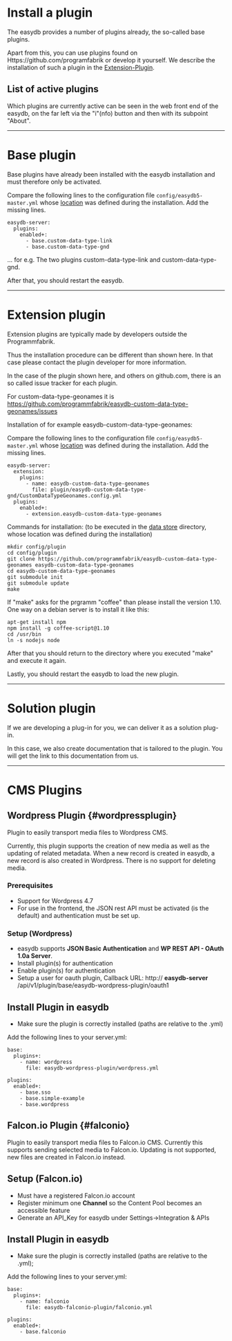 # Install a plugin

The easydb provides a number of plugins already, the so-called base plugins.

Apart from this, you can use plugins found on Https://github.com/programfabrik or develop it yourself. We describe the installation of such a plugin in the [Extension-Plugin](#extension-plugin).

## List of active plugins

Which plugins are currently active can be seen in the web front end of the easydb, on the far left via the "i"(nfo) button and then with its subpoint "About".

---

# Base plugin

Base plugins have already been installed with the easydb installation and must therefore only be activated.

Compare the following lines to the configuration file `config/easydb5-master.yml` whose [location](/sysadmin/installation/installation.html#mount) was defined during the installation. Add the missing lines.

    easydb-server:
      plugins:
        enabled+:
          - base.custom-data-type-link
          - base.custom-data-type-gnd

... for e.g. The two plugins custom-data-type-link and custom-data-type-gnd.

After that, you should restart the easydb.

---

# Extension plugin

Extension plugins are typically made by developers outside the Programmfabrik. 

Thus the installation procedure can be different than shown here. In that case please contact the plugin developer for more information.

In the case of the plugin shown here, and others on github.com, there is an so called issue tracker for each plugin.

For custom-data-type-geonames it is https://github.com/programmfabrik/easydb-custom-data-type-geonames/issues

Installation of for example easydb-custom-data-type-geonames:

Compare the following lines to the configuration file `config/easydb5-master.yml` whose [location](/sysadmin/installation/installation.html#mount) was defined during the installation. Add the missing lines.

    easydb-server:
      extension:
        plugins:
          - name: easydb-custom-data-type-geonames
            file: plugin/easydb-custom-data-type-gnd/CustomDataTypeGeonames.config.yml
      plugins:
        enabled+:
          - extension.easydb-custom-data-type-geonames

Commands for installation: (to be executed in the [data store](/sysadmin/installation/installation.html#mount) directory, whose location was defined during the installation)

    mkdir config/plugin
    cd config/plugin
    git clone https://github.com/programmfabrik/easydb-custom-data-type-geonames easydb-custom-data-type-geonames
    cd easydb-custom-data-type-geonames
    git submodule init
    git submodule update
    make

If "make" asks for the prgramm "coffee" than please install the version 1.10. One way on a debian server is to install it like this:

    apt-get install npm
    npm install -g coffee-script@1.10
    cd /usr/bin
    ln -s nodejs node

After that you should return to the directory where you executed "make" and execute it again.

Lastly, you should restart the easydb to load the new plugin.


---

# Solution plugin

If we are developing a plug-in for you, we can deliver it as a solution plug-in.

In this case, we also create documentation that is tailored to the plugin. You will get the link to this documentation from us.

---

# CMS Plugins

## Wordpress Plugin {#wordpressplugin}

Plugin to easily transport media files to Wordpress CMS. 

Currently, this plugin supports the creation of new media as well as the updating of related metadata. When a new record is created in easydb, a new record is also created in Wordpress. There is no support for deleting media.

### Prerequisites

* Support for Wordpress 4.7
* For use in the frontend, the JSON rest API must be activated (is the default) and authentication must be set up.

### Setup (Wordpress)

* easydb supports **JSON Basic Authentication** and **WP REST API - OAuth 1.0a Server**.
* Install plugin(s) for authentication
* Enable plugin(s) for authentication
* Setup a user for oauth plugin, Callback URL: http:// **easydb-server** /api/v1/plugin/base/easydb-wordpress-plugin/oauth1

## Install Plugin in easydb 

* Make sure the plugin is correctly installed (paths are relative to the .yml)

Add the following lines to your server.yml:

```
base:
  plugins+:
    - name: wordpress
      file: easydb-wordpress-plugin/wordpress.yml

plugins:
  enabled+:
    - base.sso
    - base.simple-example
    - base.wordpress
```

## Falcon.io Plugin {#falconio}

Plugin to easily transport media files to Falcon.io CMS. Currently this supports sending selected media to Falcon.io. Updating is not supported, new files are created in Falcon.io instead.

## Setup (Falcon.io)

* Must have a registered Falcon.io account 
* Register minimum one **Channel** so the Content Pool becomes an accessible feature
* Generate an API_Key for easydb under Settings->Integration & APIs

## Install Plugin in easydb

* Make sure the plugin is correctly installed (paths are relative to the .yml);

Add the following lines to your server.yml:

```
base:
  plugins+:
    - name: falconio
      file: easydb-falconio-plugin/falconio.yml

plugins:
  enabled+:
    - base.falconio
```

